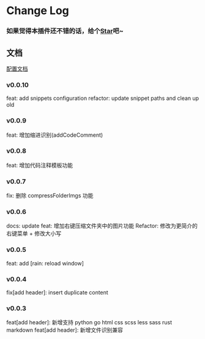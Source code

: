 # Change Log

### 如果觉得本插件还不错的话，给个[Star](https://github.com/LuckRain7/rain-tool-vscode-plugins)吧~

## 文档

[配置文档](https://github.com/LuckRain7/rain-tool-vscode-plugins/wiki/config)

<!-- ADD -->

### v0.0.10

feat: add snippets configuration
refactor: update snippet paths and clean up old

### v0.0.9

feat: 增加缩进识别(addCodeComment) 

### v0.0.8

feat: 增加代码注释模板功能

### v0.0.7

fix: 删除 compressFolderImgs 功能

### v0.0.6

docs: update
feat: 增加右键压缩文件夹中的图片功能
Refactor: 修改为更简介的右键菜单 + 修改大小写

### v0.0.5

feat: add [rain: reload window]

### v0.0.4

fix[add header]: insert duplicate content

### v0.0.3

feat[add header]: 新增支持 python go html css scss less sass rust markdown
feat[add header]: 新增文件识别兼容
